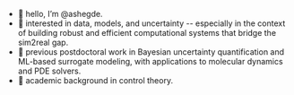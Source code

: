 - 👋 hello, I’m @ashegde. 
- 👀 interested in data, models, and uncertainty -- especially in the context of building robust and efficient computational systems that bridge the sim2real gap.
- 🌱 previous postdoctoral work in Bayesian uncertainty quantification and ML-based surrogate modeling, with applications to molecular dynamics and PDE solvers.
- 📓 academic background in control theory. 

<!---
ashegde/ashegde is a ✨ special ✨ repository because its `README.md` (this file) appears on your GitHub profile.
You can click the Preview link to take a look at your changes.
--->
